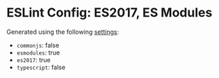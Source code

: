 # ESLint Config: ES2017, ES Modules

Generated using the following [settings](https://github.com/wildpeaks/packages-eslint-config#readme):

- `commonjs`: false
- `esmodules`: true
- `es2017`: true
- `typescript`: false
	